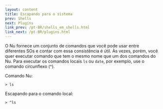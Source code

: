```yaml
---
layout: content
title: Escapando para o sistema
prev: Shells
next: Plugins
link_prev: /pt-BR/shells_em_shells.html
link_next: /pt-BR/plugins.html
---
```


O Nu fornece um conjunto de comandos que você pode usar entre diferentes SOs e contar com essa consistência é útil. Às vezes, porém, você quer executar comando que tem o mesmo nome que um dos comandos do Nu. Para executar os comandos locais `ls` ou `date`, por exemplo, use o comando circunflexo (^).

Comando Nu:

```shell
> ls
```

Escapando para o comando local:

```shell
> ^ls
```

